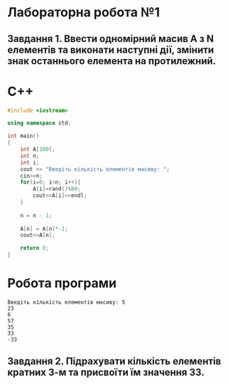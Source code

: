 # Лабораторна робота №1
## Завдання 1. Ввести одномірний масив А з N елементів та виконати наступні дії, змінити знак останнього елемента на протилежний.
# C++
```c++
#include <iostream>

using namespace std;

int main()
{
    int A[100];
    int n;
    int i;
    cout << "Введіть кількість елементів масиву: ";
    cin>>n;
    for(i=0; i<n; i++){
        A[i]=rand()%80;
        cout<<A[i]<<endl;
    }
    
    n = n - 1;
    
    A[n] = A[n]*-1;
    cout<<A[n];

    return 0;
}
```
# Робота програми
```console
Введіть кількість елементів масиву: 5
23
6
57
35
33
-33
```
## Завдання 2. Підрахувати кількість елементів кратних 3-м та присвоїти їм значення 33.
